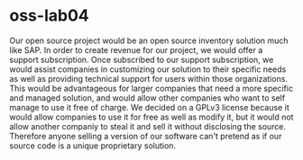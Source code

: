 # oss-lab04

Our open source project would be an open source inventory solution much like SAP. In order to create revenue for our project, we would offer a support subscription. Once subscribed to our support subscription, we would assist companies in customizing our solution to their specific needs as well as providing technical support for users within those organizations. This would be advantageous for larger companies that need a more specific and managed solution, and would allow other companies who want to self manage to use it free of charge. We decided on a GPLv3 license because it would allow companies to use it for free as well as modify it, but it would not allow another companiy to steal it and sell it without disclosing the source. Therefore anyone selling a version of our software can't pretend as if our source code is a unique proprietary solution.

